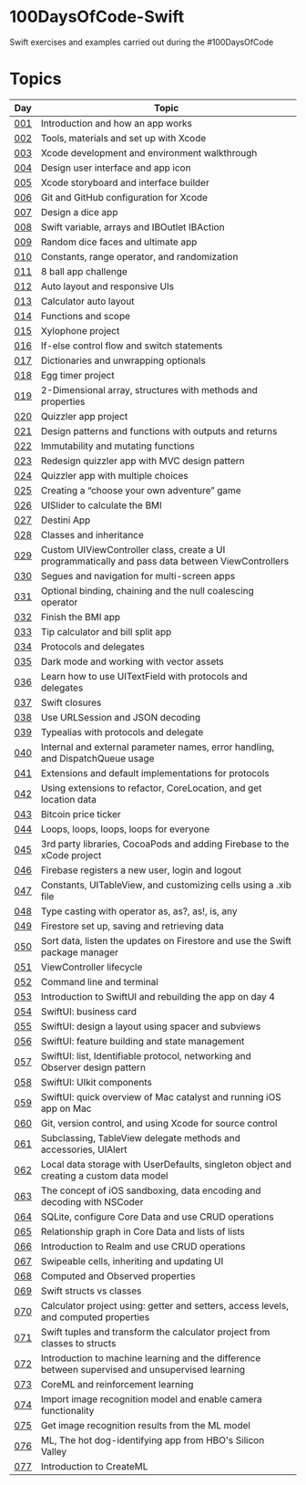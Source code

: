 # 100DaysOfCode-Swift
Swift exercises and examples carried out during the #100DaysOfCode

# Topics
| Day  | Topic |
| ------------- | ------------- |
| [001](https://github.com/simonemargio/100DaysOfCode-Swift/tree/main/001)  | Introduction and how an app works |
| [002](https://github.com/simonemargio/100DaysOfCode-Swift/tree/main/002)  | Tools, materials and set up with Xcode |
| [003](https://github.com/simonemargio/100DaysOfCode-Swift/tree/main/003)  | Xcode development and environment walkthrough |
| [004](https://github.com/simonemargio/100DaysOfCode-Swift/tree/main/004)  | Design user interface and app icon |
| [005](https://github.com/simonemargio/100DaysOfCode-Swift/tree/main/005)  | Xcode storyboard and interface builder |
| [006](https://github.com/simonemargio/100DaysOfCode-Swift/tree/main/006)  | Git and GitHub configuration for Xcode |
| [007](https://github.com/simonemargio/100DaysOfCode-Swift/tree/main/007)  | Design a dice app |
| [008](https://github.com/simonemargio/100DaysOfCode-Swift/tree/main/008)  | Swift variable, arrays and IBOutlet IBAction |
| [009](https://github.com/simonemargio/100DaysOfCode-Swift/tree/main/009)  | Random dice faces and ultimate app |
| [010](https://github.com/simonemargio/100DaysOfCode-Swift/tree/main/010)  | Constants, range operator, and randomization |
| [011](https://github.com/simonemargio/100DaysOfCode-Swift/tree/main/011)  | 8 ball app challenge |
| [012](https://github.com/simonemargio/100DaysOfCode-Swift/tree/main/012)  | Auto layout and responsive UIs |
| [013](https://github.com/simonemargio/100DaysOfCode-Swift/tree/main/013)  | Calculator auto layout |
| [014](https://github.com/simonemargio/100DaysOfCode-Swift/tree/main/014)  | Functions and scope |
| [015](https://github.com/simonemargio/100DaysOfCode-Swift/tree/main/015)  | Xylophone project |
| [016](https://github.com/simonemargio/100DaysOfCode-Swift/tree/main/016)  | If-else control flow and switch statements |
| [017](https://github.com/simonemargio/100DaysOfCode-Swift/tree/main/017)  | Dictionaries and unwrapping optionals |
| [018](https://github.com/simonemargio/100DaysOfCode-Swift/tree/main/018)  | Egg timer project |
| [019](https://github.com/simonemargio/100DaysOfCode-Swift/tree/main/019)  | 2-Dimensional array, structures with methods and properties |
| [020](https://github.com/simonemargio/100DaysOfCode-Swift/tree/main/020)  | Quizzler app project |
| [021](https://github.com/simonemargio/100DaysOfCode-Swift/tree/main/021)  | Design patterns and functions with outputs and returns |
| [022](https://github.com/simonemargio/100DaysOfCode-Swift/tree/main/022)  | Immutability and mutating functions |
| [023](https://github.com/simonemargio/100DaysOfCode-Swift/tree/main/023)  | Redesign quizzler app with MVC design pattern |
| [024](https://github.com/simonemargio/100DaysOfCode-Swift/tree/main/024)  | Quizzler app with multiple choices |
| [025](https://github.com/simonemargio/100DaysOfCode-Swift/tree/main/025)  | Creating a “choose your own adventure” game |
| [026](https://github.com/simonemargio/100DaysOfCode-Swift/tree/main/026)  | UISlider to calculate the BMI |
| [027](https://github.com/simonemargio/100DaysOfCode-Swift/tree/main/027)  | Destini App |
| [028](https://github.com/simonemargio/100DaysOfCode-Swift/tree/main/028)  | Classes and inheritance |
| [029](https://github.com/simonemargio/100DaysOfCode-Swift/tree/main/029)  | Custom UIViewController class, create a UI programmatically and pass data between ViewControllers |
| [030](https://github.com/simonemargio/100DaysOfCode-Swift/tree/main/030)  | Segues and navigation for multi-screen apps |
| [031](https://github.com/simonemargio/100DaysOfCode-Swift/tree/main/031)  | Optional binding, chaining and the null coalescing operator |
| [032](https://github.com/simonemargio/100DaysOfCode-Swift/tree/main/032)  | Finish the BMI app |
| [033](https://github.com/simonemargio/100DaysOfCode-Swift/tree/main/033)  | Tip calculator and bill split app |
| [034](https://github.com/simonemargio/100DaysOfCode-Swift/tree/main/034)  | Protocols and delegates |
| [035](https://github.com/simonemargio/100DaysOfCode-Swift/tree/main/035)  | Dark mode and working with vector assets |
| [036](https://github.com/simonemargio/100DaysOfCode-Swift/tree/main/036)  | Learn how to use UITextField with protocols and delegates |
| [037](https://github.com/simonemargio/100DaysOfCode-Swift/tree/main/037)  | Swift closures |
| [038](https://github.com/simonemargio/100DaysOfCode-Swift/tree/main/038)  | Use URLSession and JSON decoding |
| [039](https://github.com/simonemargio/100DaysOfCode-Swift/tree/main/039)  | Typealias with protocols and delegate |
| [040](https://github.com/simonemargio/100DaysOfCode-Swift/tree/main/040)  | Internal and external parameter names, error handling, and DispatchQueue usage |
| [041](https://github.com/simonemargio/100DaysOfCode-Swift/tree/main/041)  | Extensions and default implementations for protocols |
| [042](https://github.com/simonemargio/100DaysOfCode-Swift/tree/main/042)  | Using extensions to refactor, CoreLocation, and get location data |
| [043](https://github.com/simonemargio/100DaysOfCode-Swift/tree/main/043)  | Bitcoin price ticker |
| [044](https://github.com/simonemargio/100DaysOfCode-Swift/tree/main/044)  | Loops, loops, loops, loops for everyone |
| [045](https://github.com/simonemargio/100DaysOfCode-Swift/tree/main/045)  | 3rd party libraries, CocoaPods and adding Firebase to the xCode project |
| [046](https://github.com/simonemargio/100DaysOfCode-Swift/tree/main/046)  | Firebase registers a new user, login and logout |
| [047](https://github.com/simonemargio/100DaysOfCode-Swift/tree/main/047)  | Constants, UITableView, and customizing cells using a .xib file |
| [048](https://github.com/simonemargio/100DaysOfCode-Swift/tree/main/048)  | Type casting with operator as, as?, as!, is, any |
| [049](https://github.com/simonemargio/100DaysOfCode-Swift/tree/main/049)  | Firestore set up, saving and retrieving data |
| [050](https://github.com/simonemargio/100DaysOfCode-Swift/tree/main/050)  | Sort data, listen the updates on Firestore and use the Swift package manager |
| [051](https://github.com/simonemargio/100DaysOfCode-Swift/tree/main/051)  | ViewController lifecycle |
| [052](https://github.com/simonemargio/100DaysOfCode-Swift/tree/main/052)  | Command line and terminal |
| [053](https://github.com/simonemargio/100DaysOfCode-Swift/tree/main/053)  | Introduction to SwiftUI and rebuilding the app on day 4 |
| [054](https://github.com/simonemargio/100DaysOfCode-Swift/tree/main/054)  | SwiftUI: business card |
| [055](https://github.com/simonemargio/100DaysOfCode-Swift/tree/main/055)  | SwiftUI: design a layout using spacer and subviews |
| [056](https://github.com/simonemargio/100DaysOfCode-Swift/tree/main/056)  | SwiftUI: feature building and state management |
| [057](https://github.com/simonemargio/100DaysOfCode-Swift/tree/main/057)  | SwiftUI: list, Identifiable protocol, networking and Observer design pattern |
| [058](https://github.com/simonemargio/100DaysOfCode-Swift/tree/main/058)  | SwiftUI: UIkit components |
| [059](https://github.com/simonemargio/100DaysOfCode-Swift/tree/main/059)  | SwiftUI: quick overview of Mac catalyst and running iOS app on Mac |
| [060](https://github.com/simonemargio/100DaysOfCode-Swift/tree/main/060)  | Git, version control, and using Xcode for source control |
| [061](https://github.com/simonemargio/100DaysOfCode-Swift/tree/main/061)  | Subclassing, TableView delegate methods and accessories, UIAlert |
| [062](https://github.com/simonemargio/100DaysOfCode-Swift/tree/main/062)  | Local data storage with UserDefaults, singleton object and creating a custom data model |
| [063](https://github.com/simonemargio/100DaysOfCode-Swift/tree/main/063)  | The concept of iOS sandboxing, data encoding and decoding with NSCoder |
| [064](https://github.com/simonemargio/100DaysOfCode-Swift/tree/main/064)  | SQLite, configure Core Data and use CRUD operations |
| [065](https://github.com/simonemargio/100DaysOfCode-Swift/tree/main/065)  | Relationship graph in Core Data and lists of lists |
| [066](https://github.com/simonemargio/100DaysOfCode-Swift/tree/main/066)  | Introduction to Realm and use CRUD operations |
| [067](https://github.com/simonemargio/100DaysOfCode-Swift/tree/main/067)  | Swipeable cells, inheriting and updating UI |
| [068](https://github.com/simonemargio/100DaysOfCode-Swift/tree/main/068)  | Computed and Observed properties |
| [069](https://github.com/simonemargio/100DaysOfCode-Swift/tree/main/069)  | Swift structs vs classes |
| [070](https://github.com/simonemargio/100DaysOfCode-Swift/tree/main/070)  | Calculator project using: getter and setters, access levels, and computed properties |
| [071](https://github.com/simonemargio/100DaysOfCode-Swift/tree/main/071)  | Swift tuples and transform the calculator project from classes to structs |
| [072](https://github.com/simonemargio/100DaysOfCode-Swift/tree/main/072)  | Introduction to machine learning and the difference between supervised and unsupervised learning |
| [073](https://github.com/simonemargio/100DaysOfCode-Swift/tree/main/073)  | CoreML and reinforcement learning |
| [074](https://github.com/simonemargio/100DaysOfCode-Swift/tree/main/074)  | Import image recognition model and enable camera functionality |
| [075](https://github.com/simonemargio/100DaysOfCode-Swift/tree/main/075)  | Get image recognition results from the ML model |
| [076](https://github.com/simonemargio/100DaysOfCode-Swift/tree/main/076)  | ML, The hot dog-identifying app from HBO's Silicon Valley |
| [077](https://github.com/simonemargio/100DaysOfCode-Swift/tree/main/077)  | Introduction to CreateML |